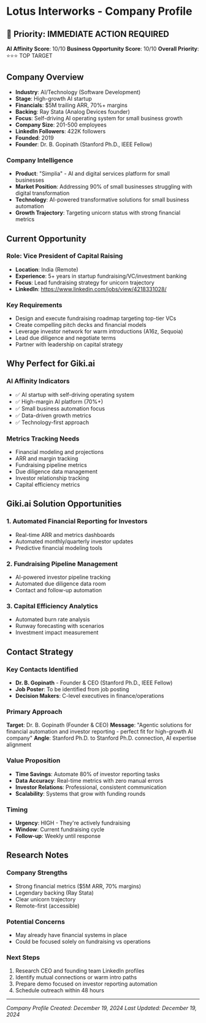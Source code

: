 # Lotus Interworks - Company Profile

## 🎯 Priority: IMMEDIATE ACTION REQUIRED

**AI Affinity Score**: 10/10
**Business Opportunity Score**: 10/10
**Overall Priority**: ⭐⭐⭐ TOP TARGET

## Company Overview

- **Industry**: AI/Technology (Software Development)
- **Stage**: High-growth AI startup
- **Financials**: $5M trailing ARR, 70%+ margins
- **Backing**: Ray Stata (Analog Devices founder)
- **Focus**: Self-driving AI operating system for small business growth
- **Company Size**: 201-500 employees
- **LinkedIn Followers**: 422K followers
- **Founded**: 2019
- **Founder**: Dr. B. Gopinath (Stanford Ph.D., IEEE Fellow)

### Company Intelligence
- **Product**: "Simplia" - AI and digital services platform for small businesses
- **Market Position**: Addressing 90% of small businesses struggling with digital transformation
- **Technology**: AI-powered transformative solutions for small business automation
- **Growth Trajectory**: Targeting unicorn status with strong financial metrics

## Current Opportunity

### Role: Vice President of Capital Raising
- **Location**: India (Remote)
- **Experience**: 5+ years in startup fundraising/VC/investment banking
- **Focus**: Lead fundraising strategy for unicorn trajectory
- **LinkedIn**: https://www.linkedin.com/jobs/view/4218331028/

### Key Requirements
- Design and execute fundraising roadmap targeting top-tier VCs
- Create compelling pitch decks and financial models
- Leverage investor network for warm introductions (A16z, Sequoia)
- Lead due diligence and negotiate terms
- Partner with leadership on capital strategy

## Why Perfect for Giki.ai

### AI Affinity Indicators
- ✅ AI startup with self-driving operating system
- ✅ High-margin AI platform (70%+)
- ✅ Small business automation focus
- ✅ Data-driven growth metrics
- ✅ Technology-first approach

### Metrics Tracking Needs
- Financial modeling and projections
- ARR and margin tracking
- Fundraising pipeline metrics
- Due diligence data management
- Investor relationship tracking
- Capital efficiency metrics

## Giki.ai Solution Opportunities

### 1. Automated Financial Reporting for Investors
- Real-time ARR and metrics dashboards
- Automated monthly/quarterly investor updates
- Predictive financial modeling tools

### 2. Fundraising Pipeline Management
- AI-powered investor pipeline tracking
- Automated due diligence data room
- Contact and follow-up automation

### 3. Capital Efficiency Analytics
- Automated burn rate analysis
- Runway forecasting with scenarios
- Investment impact measurement

## Contact Strategy

### Key Contacts Identified
- **Dr. B. Gopinath** - Founder & CEO (Stanford Ph.D., IEEE Fellow)
- **Job Poster**: To be identified from job posting
- **Decision Makers**: C-level executives in finance/operations

### Primary Approach
**Target**: Dr. B. Gopinath (Founder & CEO)
**Message**: "Agentic solutions for financial automation and investor reporting - perfect fit for high-growth AI company"
**Angle**: Stanford Ph.D. to Stanford Ph.D. connection, AI expertise alignment

### Value Proposition
- **Time Savings**: Automate 80% of investor reporting tasks
- **Data Accuracy**: Real-time metrics with zero manual errors
- **Investor Relations**: Professional, consistent communication
- **Scalability**: Systems that grow with funding rounds

### Timing
- **Urgency**: HIGH - They're actively fundraising
- **Window**: Current fundraising cycle
- **Follow-up**: Weekly until response

## Research Notes

### Company Strengths
- Strong financial metrics ($5M ARR, 70% margins)
- Legendary backing (Ray Stata)
- Clear unicorn trajectory
- Remote-first (accessible)

### Potential Concerns
- May already have financial systems in place
- Could be focused solely on fundraising vs operations

### Next Steps
1. Research CEO and founding team LinkedIn profiles
2. Identify mutual connections or warm intro paths
3. Prepare demo focused on investor reporting automation
4. Schedule outreach within 48 hours

---
*Company Profile Created: December 19, 2024*
*Last Updated: December 19, 2024*
